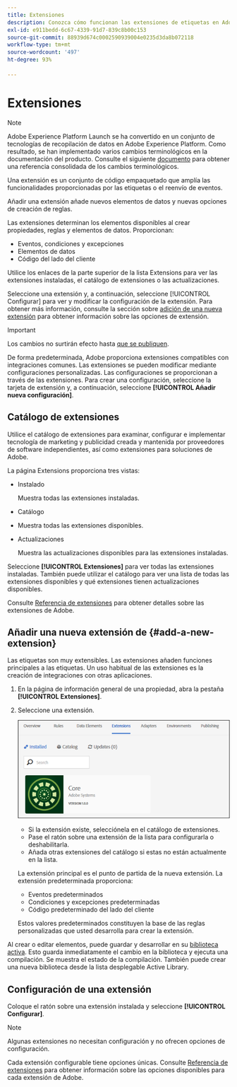 ```yaml
---
title: Extensiones
description: Conozca cómo funcionan las extensiones de etiquetas en Adobe Experience Platform.
exl-id: e911bedd-6c67-4339-91d7-839c8b00c153
source-git-commit: 88939d674c0002590939004e0235d3da8b072118
workflow-type: tm+mt
source-wordcount: '497'
ht-degree: 93%

---
```


# Extensiones

>[!NOTE]
>
>Adobe Experience Platform Launch se ha convertido en un conjunto de tecnologías de recopilación de datos en Adobe Experience Platform. Como resultado, se han implementado varios cambios terminológicos en la documentación del producto. Consulte el siguiente [documento](../../../term-updates.md) para obtener una referencia consolidada de los cambios terminológicos.

Una extensión es un conjunto de código empaquetado que amplía las funcionalidades proporcionadas por las etiquetas o el reenvío de eventos.

Añadir una extensión añade nuevos elementos de datos y nuevas opciones de creación de reglas.

Las extensiones determinan los elementos disponibles al crear propiedades, reglas y elementos de datos. Proporcionan:

* Eventos, condiciones y excepciones
* Elementos de datos
* Código del lado del cliente

Utilice los enlaces de la parte superior de la lista Extensions para ver las extensiones instaladas, el catálogo de extensiones o las actualizaciones.

Seleccione una extensión y, a continuación, seleccione [!UICONTROL Configurar] para ver y modificar la configuración de la extensión. Para obtener más información, consulte la sección sobre [adición de una nueva extensión](#add-a-new-extension) para obtener información sobre las opciones de extensión.

>[!IMPORTANT]
>
>Los cambios no surtirán efecto hasta [que se publiquen](../../publishing/overview.md).

De forma predeterminada, Adobe proporciona extensiones compatibles con integraciones comunes. Las extensiones se pueden modificar mediante configuraciones personalizadas. Las configuraciones se proporcionan a través de las extensiones. Para crear una configuración, seleccione la tarjeta de extensión y, a continuación, seleccione **[!UICONTROL Añadir nueva configuración]**.

## Catálogo de extensiones

Utilice el catálogo de extensiones para examinar, configurar e implementar tecnología de marketing y publicidad creada y mantenida por proveedores de software independientes, así como extensiones para soluciones de Adobe.

La página Extensions proporciona tres vistas:

* Instalado

   Muestra todas las extensiones instaladas.

* Catálogo
* Muestra todas las extensiones disponibles.
* Actualizaciones

   Muestra las actualizaciones disponibles para las extensiones instaladas.

Seleccione **[!UICONTROL Extensiones]** para ver todas las extensiones instaladas. También puede utilizar el catálogo para ver una lista de todas las extensiones disponibles y qué extensiones tienen actualizaciones disponibles.

Consulte [Referencia de extensiones](../../../extensions/client/overview.md) para obtener detalles sobre las extensiones de Adobe.

## Añadir una nueva extensión de {#add-a-new-extension}

Las etiquetas son muy extensibles. Las extensiones añaden funciones principales a las etiquetas. Un uso habitual de las extensiones es la creación de integraciones con otras aplicaciones.

1. En la página de información general de una propiedad, abra la pestaña **[!UICONTROL Extensiones]**.
1. Seleccione una extensión.

   ![Extensión principal](../../../images/extensions.png)

   * Si la extensión existe, selecciónela en el catálogo de extensiones.
   * Pase el ratón sobre una extensión de la lista para configurarla o deshabilitarla.
   * Añada otras extensiones del catálogo si estas no están actualmente en la lista.

   La extensión principal es el punto de partida de la nueva extensión. La extensión predeterminada proporciona:

   * Eventos predeterminados
   * Condiciones y excepciones predeterminadas
   * Código predeterminado del lado del cliente

   Estos valores predeterminados constituyen la base de las reglas personalizadas que usted desarrolla para crear la extensión.

Al crear o editar elementos, puede guardar y desarrollar en su [biblioteca activa](../../publishing/libraries.md#active-library). Esto guarda inmediatamente el cambio en la biblioteca y ejecuta una compilación. Se muestra el estado de la compilación. También puede crear una nueva biblioteca desde la lista desplegable Active Library.

## Configuración de una extensión

Coloque el ratón sobre una extensión instalada y seleccione **[!UICONTROL Configurar]**.

>[!NOTE]
>
>Algunas extensiones no necesitan configuración y no ofrecen opciones de configuración.

Cada extensión configurable tiene opciones únicas. Consulte [Referencia de extensiones](../../../extensions/client/overview.md) para obtener información sobre las opciones disponibles para cada extensión de Adobe.
